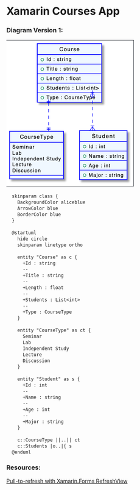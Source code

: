 # Xamarin Courses App

### Diagram Version 1:
![Diagram V1](docs/diagram-v2.png)
```plantuml
  skinparam class {
    BackgroundColor aliceblue
    ArrowColor blue
    BorderColor blue
  }

  @startuml
    hide circle
    skinparam linetype ortho

    entity "Course" as c {
      +Id : string
      --
      +Title : string
      --
      +Length : float
      --
      +Students : List<int>
      --
      +Type : CourseType
    }

    entity "CourseType" as ct {
      Seminar
      Lab
      Independent Study
      Lecture
      Discussion
    }

    entity "Student" as s {
      +Id : int
      --
      +Name : string
      --
      +Age : int
      --
      +Major : string
    }

    c::CourseType ||..|| ct
    c::Students |o..|{ s
  @enduml
```

### Resources:
[Pull-to-refresh with Xamarin.Forms RefreshView](https://devblogs.microsoft.com/xamarin/refreshview-xamarin-forms/)
